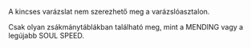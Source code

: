 A kincses varázslat nem szerezhető meg a varázslóasztalon.

Csak olyan zsákmánytáblákban található meg, mint a MENDING vagy a legújabb SOUL SPEED.